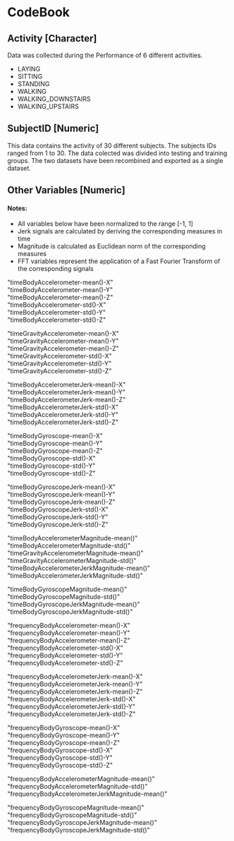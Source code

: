 # CodeBook

## Activity [Character]

Data was collected during the Performance of 6 different activities.

* LAYING
* SITTING
* STANDING
* WALKING
* WALKING_DOWNSTAIRS
* WALKING_UPSTAIRS

## SubjectID [Numeric]

This data contains the activity of 30 different subjects. The subjects IDs ranged from 1 to 30. The data colected was divided into testing and training groups. The two datasets have been recombined  and exported as a single dataset.


## Other Variables [Numeric]
#### Notes:
* All variables below have been normalized to the range [-1, 1]
* Jerk signals are calculated by deriving the corresponding measures in time
* Magnitude is calculated as Euclidean norm of the corresponding measures
* FFT variables represent the application of a Fast Fourier Transform of the corresponding signals

"timeBodyAccelerometer-mean()-X"                 
"timeBodyAccelerometer-mean()-Y"                 
"timeBodyAccelerometer-mean()-Z"                
"timeBodyAccelerometer-std()-X"                  
"timeBodyAccelerometer-std()-Y"                  
"timeBodyAccelerometer-std()-Z"                 

"timeGravityAccelerometer-mean()-X"              
"timeGravityAccelerometer-mean()-Y"              
"timeGravityAccelerometer-mean()-Z"             
"timeGravityAccelerometer-std()-X"               
"timeGravityAccelerometer-std()-Y"               
"timeGravityAccelerometer-std()-Z"              

"timeBodyAccelerometerJerk-mean()-X"             
"timeBodyAccelerometerJerk-mean()-Y"             
"timeBodyAccelerometerJerk-mean()-Z"            
"timeBodyAccelerometerJerk-std()-X"              
"timeBodyAccelerometerJerk-std()-Y"              
"timeBodyAccelerometerJerk-std()-Z"             

"timeBodyGyroscope-mean()-X"                     
"timeBodyGyroscope-mean()-Y"                     
"timeBodyGyroscope-mean()-Z"                    
"timeBodyGyroscope-std()-X"                      
"timeBodyGyroscope-std()-Y"                      
"timeBodyGyroscope-std()-Z"                     

"timeBodyGyroscopeJerk-mean()-X"                 
"timeBodyGyroscopeJerk-mean()-Y"                 
"timeBodyGyroscopeJerk-mean()-Z"                
"timeBodyGyroscopeJerk-std()-X"                  
"timeBodyGyroscopeJerk-std()-Y"                  
"timeBodyGyroscopeJerk-std()-Z"                 

"timeBodyAccelerometerMagnitude-mean()"          
"timeBodyAccelerometerMagnitude-std()"           
"timeGravityAccelerometerMagnitude-mean()"      
"timeGravityAccelerometerMagnitude-std()"        
"timeBodyAccelerometerJerkMagnitude-mean()"      
"timeBodyAccelerometerJerkMagnitude-std()"      

"timeBodyGyroscopeMagnitude-mean()"              
"timeBodyGyroscopeMagnitude-std()"               
"timeBodyGyroscopeJerkMagnitude-mean()"         
"timeBodyGyroscopeJerkMagnitude-std()"           

"frequencyBodyAccelerometer-mean()-X"            
"frequencyBodyAccelerometer-mean()-Y"           
"frequencyBodyAccelerometer-mean()-Z"            
"frequencyBodyAccelerometer-std()-X"             
"frequencyBodyAccelerometer-std()-Y"            
"frequencyBodyAccelerometer-std()-Z"             

"frequencyBodyAccelerometerJerk-mean()-X"        
"frequencyBodyAccelerometerJerk-mean()-Y"       
"frequencyBodyAccelerometerJerk-mean()-Z"        
"frequencyBodyAccelerometerJerk-std()-X"         
"frequencyBodyAccelerometerJerk-std()-Y"        
"frequencyBodyAccelerometerJerk-std()-Z"         

"frequencyBodyGyroscope-mean()-X"                
"frequencyBodyGyroscope-mean()-Y"               
"frequencyBodyGyroscope-mean()-Z"                
"frequencyBodyGyroscope-std()-X"                 
"frequencyBodyGyroscope-std()-Y"                
"frequencyBodyGyroscope-std()-Z"

"frequencyBodyAccelerometerMagnitude-mean()"     
"frequencyBodyAccelerometerMagnitude-std()"
"frequencyBodyAccelerometerJerkMagnitude-mean()" 
 

"frequencyBodyGyroscopeMagnitude-mean()"        
"frequencyBodyGyroscopeMagnitude-std()"          
"frequencyBodyGyroscopeJerkMagnitude-mean()"     
"frequencyBodyGyroscopeJerkMagnitude-std()"     
 

